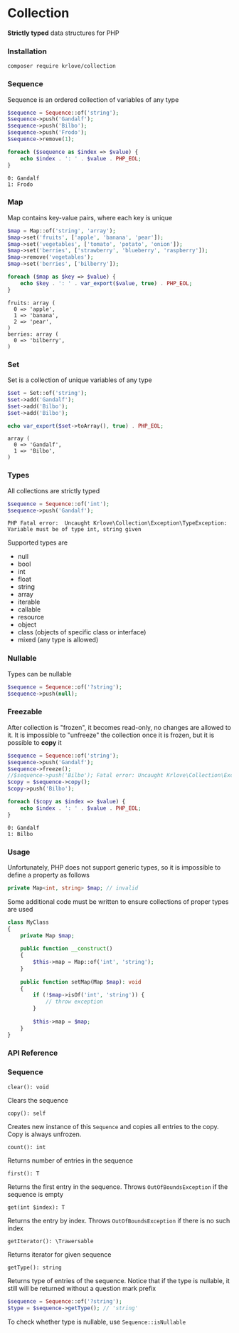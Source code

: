 # Collection

**Strictly typed** data structures for PHP

### Installation

```
composer require krlove/collection
```

### Sequence
Sequence is an ordered collection of variables of any type
```php
$sequence = Sequence::of('string');
$sequence->push('Gandalf');
$sequence->push('Bilbo');
$sequence->push('Frodo');
$sequence->remove(1);

foreach ($sequence as $index => $value) {
    echo $index . ': ' . $value . PHP_EOL;
}
```
```
0: Gandalf
1: Frodo
```

### Map
Map contains key-value pairs, where each key is unique
```php
$map = Map::of('string', 'array');
$map->set('fruits', ['apple', 'banana', 'pear']);
$map->set('vegetables', ['tomato', 'potato', 'onion']);
$map->set('berries', ['strawberry', 'blueberry', 'raspberry']);
$map->remove('vegetables');
$map->set('berries', ['bilberry']);

foreach ($map as $key => $value) {
    echo $key . ': ' . var_export($value, true) . PHP_EOL;
}
```
```
fruits: array (
  0 => 'apple',
  1 => 'banana',
  2 => 'pear',
)
berries: array (
  0 => 'bilberry',
)
```

### Set
Set is a collection of unique variables of any type
```php
$set = Set::of('string');
$set->add('Gandalf');
$set->add('Bilbo');
$set->add('Bilbo');

echo var_export($set->toArray(), true) . PHP_EOL;
```
```
array (
  0 => 'Gandalf',
  1 => 'Bilbo',
)
```

### Types
All collections are strictly typed
```php
$sequence = Sequence::of('int');
$sequence->push('Gandalf');
```
```
PHP Fatal error:  Uncaught Krlove\Collection\Exception\TypeException: Variable must be of type int, string given
```

Supported types are
- null
- bool
- int
- float
- string
- array
- iterable
- callable
- resource
- object
- class (objects of specific class or interface)
- mixed (any type is allowed)

### Nullable
Types can be nullable
```php
$sequence = Sequence::of('?string');
$sequence->push(null);
```

### Freezable
After collection is "frozen", it becomes read-only, no changes are allowed to it. It is impossible to "unfreeze" the collection once it is frozen, but it is possible to **copy** it
```php
$sequence = Sequence::of('string');
$sequence->push('Gandalf');
$sequence->freeze();
//$sequence->push('Bilbo'); Fatal error: Uncaught Krlove\Collection\Exception\FrozenException: Krlove\Collection\Sequence\Sequence is frozen and can not be changed
$copy = $sequence->copy();
$copy->push('Bilbo');

foreach ($copy as $index => $value) {
    echo $index . ': ' . $value . PHP_EOL;
} 
```
```
0: Gandalf
1: Bilbo
```

### Usage
Unfortunately, PHP does not support generic types, so it is impossible to define a property as follows
```php
private Map<int, string> $map; // invalid
```
Some additional code must be written to ensure collections of proper types are used
```php
class MyClass
{
    private Map $map;
    
    public function __construct()
    {
        $this->map = Map::of('int', 'string');
    }
    
    public function setMap(Map $map): void
    {
        if (!$map->isOf('int', 'string')) {
            // throw exception
        }
        
        $this->map = $map;
    }
}
```

### API Reference

### Sequence

`clear(): void`

Clears the sequence

`copy(): self`

Creates new instance of this `Sequence` and copies all entries to the copy. Copy is always unfrozen.

`count(): int`

Returns number of entries in the sequence

`first(): T`

Returns the first entry in the sequence. Throws `OutOfBoundsException` if the sequence is empty

`get(int $index): T`

Returns the entry by index. Throws `OutOfBoundsException` if there is no such index

`getIterator(): \Trawersable`

Returns iterator for given sequence

`getType(): string`

Returns type of entries of the sequence. Notice that if the type is nullable, it still will be returned without a question mark prefix
```php
$sequence = Sequence::of('?string');
$type = $sequence->getType(); // 'string'
```
To check whether type is nullable, use `Sequence::isNullable`
